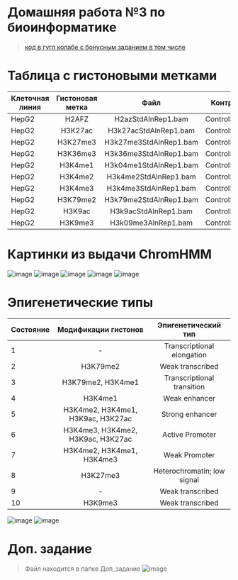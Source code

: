 # Домашняя работа №3 по биоинформатике

> [код в гугл колабе с бонусным заданием в том числе](https://colab.research.google.com/drive/1drCBzQXp7zBS121PlmcA5H3Fng8c3bFT?usp=sharing)

# Таблица с гистоновыми метками
| Клеточная линия       | Гистоновая метка | Файл | Контрольный файл |
| ------------- |:---------------:| :---------------:| :------------------:|
| HepG2   |H2AFZ|H2azStdAlnRep1.bam|ControlStdAlnRep1.bam|
| HepG2   |H3K27ac|H3k27acStdAlnRep1.bam|ControlStdAlnRep1.bam|
| HepG2   |H3K27me3|H3k27me3StdAlnRep1.bam|ControlStdAlnRep1.bam|
| HepG2   |H3K36me3|H3k36me3StdAlnRep1.bam|ControlStdAlnRep1.bam|
| HepG2   |H3K4me1|H3k04me1StdAlnRep1.bam|ControlStdAlnRep1.bam|
| HepG2   |H3K4me2|H3k4me2StdAlnRep1.bam|ControlStdAlnRep1.bam|
| HepG2   |H3K4me3|H3k4me3StdAlnRep1.bam|ControlStdAlnRep1.bam|
| HepG2   |H3K79me2|H3k79me2StdAlnRep1.bam|ControlStdAlnRep1.bam|
| HepG2   |H3K9ac|H3k9acStdAlnRep1.bam|ControlStdAlnRep1.bam|
| HepG2   |H3K9me3|H3k09me3AlnRep1.bam|ControlStdAlnRep1.bam|

# Картинки из выдачи ChromHMM
![image](https://user-images.githubusercontent.com/61655850/160595084-d49eb685-90a9-44c5-94d2-60217638e4bb.png)
![image](https://user-images.githubusercontent.com/61655850/160595126-9b52bdeb-522b-459a-9e3c-8c53caeefbef.png)
![image](https://user-images.githubusercontent.com/61655850/160595197-91f9496f-c2d9-48c1-82b5-09d3c973b83a.png)
![image](https://user-images.githubusercontent.com/61655850/160595224-f97090b3-1b75-4d2b-8a4d-2d8eacec9f97.png)
![image](https://user-images.githubusercontent.com/61655850/160595263-5f917a41-d31b-4485-89c9-bf79263bc354.png)

# Эпигенетические типы
| Состояние       | Модификации гистонов | Эпигенетический тип |
| ------------- |:---------------:| :---------------:|
|1|-|Transcriptional elongation|
|2|H3K79me2|Weak transcribed|
|3|H3K79me2, H3K4me1|Transcriptional transition|
|4|H3K4me1|Weak enhancer|
|5|H3K4me2, H3K4me1, H3K9ac, H3K27ac|Strong enhancer|
|6|H3K4me3, H3K4me2, H3K9ac, H3K27ac|Active Promoter|
|7|H3K4me2, H3K4me1, H3K4me3|Weak Promoter|
|8|H3K27me3|Heterochromatin; low signal|
|9|-|Weak transcribed|
|10|H3K9me3|Weak transcribed|

![image](https://user-images.githubusercontent.com/61655850/160649576-f1f7dfd8-3ccd-447c-bbe5-5dc16c0c7851.png)
![image](https://user-images.githubusercontent.com/61655850/160649913-39a46d4a-5fc9-427f-8868-de7935240468.png)

# Доп. задание
>Файл находится в папке Доп_задание
![image](https://user-images.githubusercontent.com/61655850/160664169-fe74bfd6-ca5e-47d8-8b85-0a3f4d59d1b7.png)
